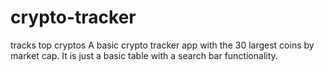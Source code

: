 # crypto-tracker
tracks top cryptos
A basic crypto tracker app with the 30 largest coins by market cap. It is just a basic table with a search bar functionality.
